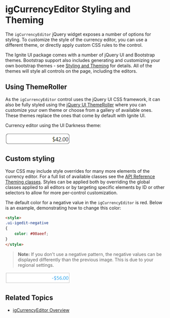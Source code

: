 ﻿<!--
|metadata|
{
    "fileName": "igcurrencyeditor-igcurrencyeditor-styling-and-theming",
    "controlName": "igEditors",
    "tags": ["Styling","Theming"]
}
|metadata|
-->

# igCurrencyEditor Styling and Theming


The `igCurrencyEditor` jQuery widget exposes a number of options for styling. To customize the style of the currency editor, you can use a different theme, or directly apply custom CSS rules to the control. 

The Ignite UI package comes with a number of jQuery UI and Bootstrap themes. Bootstrap support also includes generating and customizing your own bootstrap themes - see [Styling and Theming](Deployment-Guide-Styling-and-Theming.html) for details. 
All of the themes will style all controls on the page, including the editors.

## Using ThemeRoller

As the `igCurrencyEditor` control uses the jQuery UI CSS framework, it can also be fully styled using the [jQuery UI ThemeRoller](http://jqueryui.com/themeroller/) where you can customize your own theme or choose from a gallery of available ones. These themes replace the ones that come by default with Ignite UI.

Currency editor using the UI Darkness theme:

![](images/igCurrencyEditor_ThemeRoller.png)

## Custom styling

Your CSS may include style overrides for many more elements of the currency editor. For a full list of available classes see the [API Reference Theming classes](%%jQueryApiUrl%%/ui.igCurrencyEditor#theming). Styles can be applied both by overriding the global classes applied to all editors or by targeting specific elements by ID or other selectors to allow for more per-control customization.

The default color for a negative value in the `igCurrencyEditor` is red. Below is an example, demonstrating how to change this color:

```html
<style>
.ui-igedit-negative
{
	color: #00aeef;
}
</style>
```

>**Note:** If you don't use a negative pattern, the negative values can be displayed differently than the previous image. This is due to your regional settings.

![](images/igCurrencyEditor_Custom_style.png)


## Related Topics

-   [igCurrencyEditor Overview](igCurrencyEditor-igCurrencyEditor-Overview.html)
 

 


